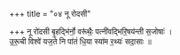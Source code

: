 +++
title = "०४ नू रोदसी"

+++
नू रो॑दसी बृ॒हद्भि॑र्नो॒ वरू॑थैः॒ पत्नी॑वद्भिरि॒षय॑न्ती स॒जोषाः॑ ।  
उ॒रू॒ची विश्वे॑ यज॒ते नि पा॑तं धि॒या स्या॑म र॒थ्यः॑ सदा॒साः ॥